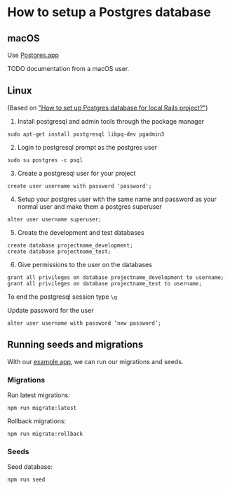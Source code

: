 # How to setup a Postgres database

## macOS

Use [Postgres.app](http://postgresapp.com/)

TODO documentation from a macOS user.

## Linux

(Based on ["How to set up Postgres database for local Rails project?"](https://stackoverflow.com/questions/19953653/how-to-set-up-postgres-database-for-local-rails-project#20305467))

1. Install postgresql and admin tools through the package manager

```shell
sudo apt-get install postgresql libpq-dev pgadmin3
```

2. Login to postgresql prompt as the postgres user

```shell
sudo su postgres -c psql 
```

3. Create a postgresql user for your project

```shell
create user username with password 'password';
```

4. Setup your postgres user with the same name and password as your normal user and make them a postgres superuser

```shell
alter user username superuser; 
```

5. Create the development and test databases

```shell
create database projectname_development;
create database projectname_test; 
```

6. Give permissions to the user on the databases

```shell
grant all privileges on database projectname_development to username;
grant all privileges on database projectname_test to username; 
```

To end the postgresql session type `\q`

Update password for the user

```shell
alter user username with password ‘new password’;
```

## Running seeds and migrations

With our [example app](./how-to-create-app), we can run our migrations and seeds.

### Migrations

Run latest migrations:

```shell
npm run migrate:latest
```

Rollback migrations:

```shell
npm run migrate:rollback
```

### Seeds

Seed database:

```shell
npm run seed
```
